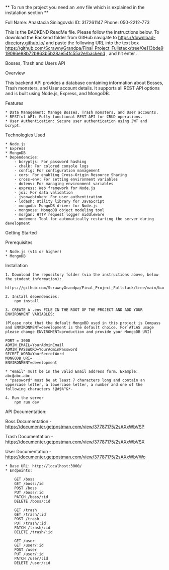 ** To run the project you need an .env file which is explained in the instalation section **

Full Name: Anastacia Siniagovski 
ID: 317261147 
Phone: 050-2212-773

This is the BACKEND ReadMe file. Please follow the instructions below.
To download the Backend folder from GitHub navigate to https://download-directory.github.io/ and paste the following URL into the text box https://github.com/ScrawnyGrandpa/Final_Project_Fullstack/tree/0e113bde919086e88b72b863b5b28ae54fc55a2e/backend , and hit enter .

Bosses, Trash and Users API

Overview

This backend API provides a database containing information about Bosses, Trash monsters, and User account details. It supports all REST API options and is built using Node.js, Express, and MongoDB.

Features

    * Data Management: Manage Bosses, Trash monsters, and User accounts.
    * RESTful API: Fully functional REST API for CRUD operations.
    * User Authentication: Secure user authentication using JWT and bcrypt.

Technologies Used

    * Node.js
    * Express
    * MongoDB
    * Dependencies:
        - bcryptjs: For password hashing
        - chalk: For colored console logs
        - config: For configuration management
        - cors: For enabling Cross-Origin Resource Sharing
        - cross-env: For setting environment variables
        - dotenv: For managing environment variables
        - express: Web framework for Node.js
        - joi: For data validation
        - jsonwebtoken: For user authentication
        - lodash: Utility library for JavaScript
        - mongodb: MongoDB driver for Node.js
        - mongoose: MongoDB object modeling tool
        - morgan: HTTP request logger middleware
        - nodemon: Tool for automatically restarting the server during development

Getting Started

Prerequisites

    * Node.js (v14 or higher)
    * MongoDB

Installation

    1. Download the repository folder (via the instructions above, below the student information):
        https://github.com/ScrawnyGrandpa/Final_Project_Fullstack/tree/main/backend

    2. Install dependencies:
        npm install

    3. CREATE A .env FILE IN THE ROOT OF THE PROJECT AND ADD YOUR ENVIRONMENT VARIABLES:

    (Please note that the default MongoBD used in this project is Compass and ENVIRONMENT=development is the default choice. For ATLAS usage please change ENVIROMENT=production and provide your MongoDB URI) 

    PORT = 3000
    ADMIN_EMAIL=YourAdminEmail
    ADMIN_PASSWORD=YourAdminPassword
    SECRET_WORD=YourSecretWord
    MONGODB_URI=
    ENVIRONMENT=development

    * "email" must be in the valid Email address form. Example: abc@abc.abc
    * "password" must be at least 7 characters long and contain an uppercase letter, a lowercase letter, a number and one of the following characters !@#$%^&*-

    4. Run the server
        npm run dev

API Documentation:

Boss Documentation - https://documenter.getpostman.com/view/37787175/2sAXxWbVSP

Trash Documentation - https://documenter.getpostman.com/view/37787175/2sAXxWbVSX

User Documentation - https://documenter.getpostman.com/view/37787175/2sAXxWbVWo

    * Base URL: http://localhost:3000/
    * Endpoints:

        GET /boss
        GET /boss:/id
        POST /boss
        PUT /boss/:id
        PATCH /boss/:id
        DELETE /boss/:id

        GET /trash
        GET /trash/:id
        POST /trash
        PUT /trash/:id
        PATCH /trash/:id
        DELETE /trash/:id

        GET /user
        GET /user/:id
        POST /user
        PUT /user/:id
        PATCH /user/:id
        DELETE /user/:id
